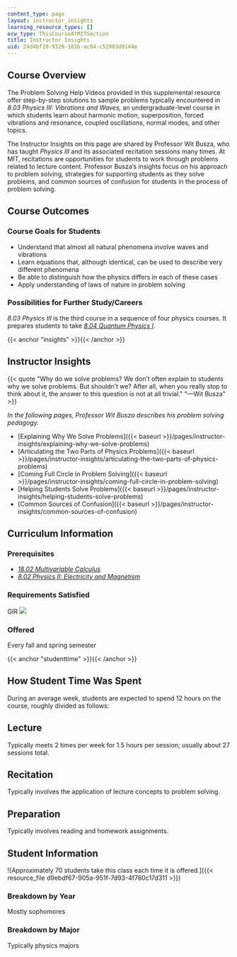 ```yaml
---
content_type: page
layout: instructor_insights
learning_resource_types: []
ocw_type: ThisCourseAtMITSection
title: Instructor Insights
uid: 24d4bf10-9328-183b-ac04-c52903d9144e
---
```


Course Overview
---------------

The Problem Solving Help Videos provided in this supplemental resource offer step-by-step solutions to sample problems typically encountered in _8.03 Physics III: Vibrations and Waves,_ an undergraduate-level course in which students learn about harmonic motion, superposition, forced vibrations and resonance, coupled oscillations, normal modes, and other topics.

The Instructor Insights on this page are shared by Professor Wit Busza, who has taught _Physics III_ and its associated recitation sessions many times. At MIT, recitations are opportunities for students to work through problems related to lecture content. Professor Busza’s insights focus on his approach to problem solving, strategies for supporting students as they solve problems, and common sources of confusion for students in the process of problem solving.

Course Outcomes
---------------

### Course Goals for Students

*   Understand that almost all natural phenomena involve waves and vibrations
*   Learn equations that, although identical, can be used to describe very different phenomena
*   Be able to distinguish how the physics differs in each of these cases
*   Apply understanding of laws of nature in problem solving

### Possibilities for Further Study/Careers

_8.03 Physics III_ is the third course in a sequence of four physics courses. It prepares students to take [_8.04 Quantum Physics I_](/courses/8-04-quantum-physics-i-spring-2013/).

{{< anchor "insights" >}}{{< /anchor >}}

Instructor Insights
-------------------

{{< quote "Why do we solve problems? We don’t often explain to students why we solve problems. But shouldn’t we? After all, when you really stop to think about it, the answer to this question is not at all trivial." "—Wit Busza" >}}

_In the following pages, Professor Wit Busza describes his problem solving pedagogy._

*   [Explaining Why We Solve Problems]({{< baseurl >}}/pages/instructor-insights/explaining-why-we-solve-problems)
*   [Articulating the Two Parts of Physics Problems]({{< baseurl >}}/pages/instructor-insights/articulating-the-two-parts-of-physics-problems)
*   [Coming Full Circle in Problem Solving]({{< baseurl >}}/pages/instructor-insights/coming-full-circle-in-problem-solving)
*   [Helping Students Solve Problems]({{< baseurl >}}/pages/instructor-insights/helping-students-solve-problems)
*   [Common Sources of Confusion]({{< baseurl >}}/pages/instructor-insights/common-sources-of-confusion)

Curriculum Information
----------------------

### Prerequisites

*   [_18.02 Multivariable Calculus_](/courses/18-02sc-multivariable-calculus-fall-2010/)
*   [_8.02 Physics II: Electricity and Magnetism_](/courses/8-02-physics-ii-electricity-and-magnetism-spring-2007/)

### Requirements Satisfied

GIR ![](/images/educator/icon-question-gir.png)

### Offered

Every fall and spring semester

{{< anchor "studenttime" >}}{{< /anchor >}}

How Student Time Was Spent
--------------------------

During an average week, students are expected to spend 12 hours on the course, roughly divided as follows:

Lecture
-------

Typically meets 2 times per week for 1.5 hours per session; usually about 27 sessions total.

Recitation
----------

Typically involves the application of lecture concepts to problem solving.

Preparation
-----------

Typically involves reading and homework assignments.

Student Information
-------------------

![Approximately 70 students take this class each time it is offered.]({{< resource_file d9ebdf67-905a-951f-7d93-4f760c17d311 >}})

### Breakdown by Year

Mostly sophomores

### Breakdown by Major

Typically physics majors